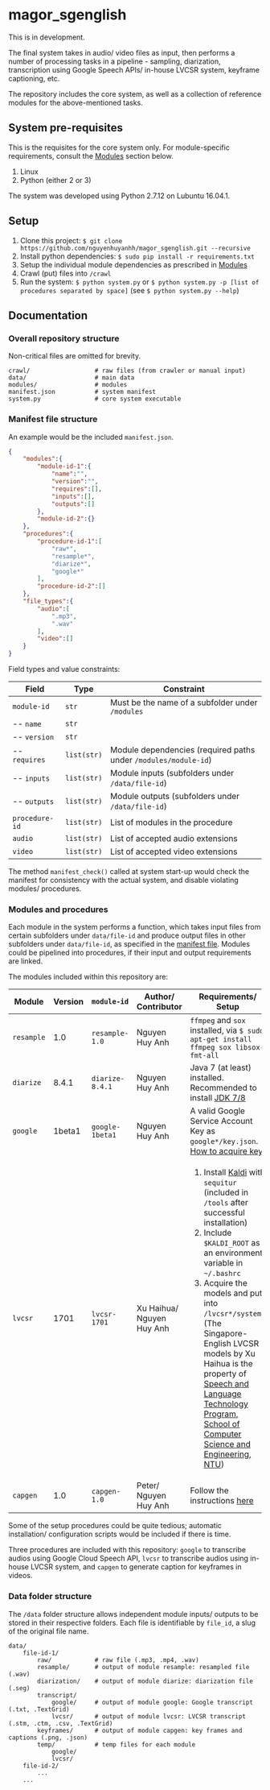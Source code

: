 # magor_sgenglish

This is in development.

The final system takes in audio/ video files as input, then performs a number of processing tasks in a pipeline - sampling, diarization, transcription using Google Speech APIs/ in-house LVCSR system, keyframe captioning, etc.

The repository includes the core system, as well as a collection of reference modules for the above-mentioned tasks.

## System pre-requisites

This is the requisites for the core system only. For module-specific requirements, consult the [Modules](#modules-and-procedures) section below.

1. Linux
1. Python (either 2 or 3)

The system was developed using Python 2.7.12 on Lubuntu 16.04.1.

## Setup

1. Clone this project: `$ git clone https://github.com/nguyenhuyanhh/magor_sgenglish.git --recursive`
1. Install python dependencies: `$ sudo pip install -r requirements.txt`
1. Setup the individual module dependencies as prescribed in [Modules](#modules-and-procedures)
1. Crawl (put) files into `/crawl`
1. Run the system: `$ python system.py` or `$ python system.py -p [list of procedures separated by space]` (see `$ python system.py --help`)

## Documentation

### Overall repository structure

Non-critical files are omitted for brevity.

```
crawl/                  # raw files (from crawler or manual input)
data/                   # main data 
modules/                # modules
manifest.json           # system manifest
system.py               # core system executable
```

### Manifest file structure

An example would be the included `manifest.json`.

```json
{
    "modules":{
        "module-id-1":{
            "name":"",
            "version":"",
            "requires":[],
            "inputs":[],
            "outputs":[]
        },
        "module-id-2":{}
    },
    "procedures":{
        "procedure-id-1":[
            "raw*",
            "resample*",
            "diarize*",
            "google*"
        ],
        "procedure-id-2":[]
    },
    "file_types":{
        "audio":[
            ".mp3",
            ".wav"
        ],
        "video":[]
    }
}
```

Field types and value constraints:

| Field | Type | Constraint
| --- | --- | --- 
| `module-id` | `str` | Must be the name of a subfolder under `/modules`
| -- `name` | `str` | 
| -- `version` | `str` |
| -- `requires` | `list(str)` | Module dependencies (required paths under `/modules/module-id`)
| -- `inputs` | `list(str)` | Module inputs (subfolders under `/data/file-id`)
| -- `outputs` | `list(str)` | Module outputs (subfolders under `/data/file-id`)
| `procedure-id` | `list(str)` | List of modules in the procedure
| `audio` | `list(str)` | List of accepted audio extensions
| `video` | `list(str)` | List of accepted video extensions

The method `manifest_check()` called at system start-up would check the manifest for consistency with the actual system, and disable violating modules/ procedures.

### Modules and procedures

Each module in the system performs a function, which takes input files from certain subfolders under `data/file-id` and produce output files in other subfolders under `data/file-id`, as specified in the [manifest file](#manifest-file-structure). Modules could be pipelined into procedures, if their input and output requirements are linked.

The modules included within this repository are:

| Module | Version | `module-id` | Author/ Contributor | Requirements/ Setup
| --- | --- | --- | --- | ---
| `resample` | 1.0 | `resample-1.0` | Nguyen Huy Anh | `ffmpeg` and `sox` installed, via `$ sudo apt-get install ffmpeg sox libsox-fmt-all`
| `diarize` | 8.4.1 | `diarize-8.4.1` | Nguyen Huy Anh | Java 7 (at least) installed. Recommended to install [JDK 7/8](http://www.webupd8.org/2012/09/install-oracle-java-8-in-ubuntu-via-ppa.html)
| `google` | 1beta1 | `google-1beta1` | Nguyen Huy Anh | A valid Google Service Account Key as `google*/key.json`. [How to acquire key](https://support.google.com/googleapi/answer/6158849)
| `lvcsr` | 1701 | `lvcsr-1701` | Xu Haihua/ Nguyen Huy Anh | <ol><li>Install [Kaldi](https://github.com/kaldi-asr/kaldi) with `sequitur` (included in `/tools` after successful installation)</li><li>Include `$KALDI_ROOT` as an environment variable in `~/.bashrc`</li><li>Acquire the models and put into `/lvcsr*/systems` (The Singapore-English LVCSR models by Xu Haihua is the property of [Speech and Language Technology Program, School of Computer Science and Engineering, NTU](http://www.ntu.edu.sg/home/aseschng/SpeechTechWeb/About_Us/about_us.html))</li></ol>
| `capgen` | 1.0 | `capgen-1.0` | Peter/ Nguyen Huy Anh | Follow the instructions [here](https://github.com/karpathy/neuraltalk2)

Some of the setup procedures could be quite tedious; automatic installation/ configuration scripts would be included if there is time.

Three procedures are included with this repository: `google` to transcribe audios using Google Cloud Speech API, `lvcsr` to transcribe audios using in-house LVCSR system, and `capgen` to generate caption for keyframes in videos. 

### Data folder structure

The `/data` folder structure allows independent module inputs/ outputs to be stored in their respective folders. Each file is identifiable by `file_id`, a slug of the original file name.

```
data/
    file-id-1/
        raw/            # raw file (.mp3, .mp4, .wav)
        resample/       # output of module resample: resampled file (.wav)
        diarization/    # output of module diarize: diarization file (.seg)
        transcript/
            google/     # output of module google: Google transcript (.txt, .TextGrid)
            lvcsr/      # output of module lvcsr: LVCSR transcript (.stm, .ctm, .csv, .TextGrid)
        keyframes/      # output of module capgen: key frames and captions (.png, .json)
        temp/           # temp files for each module
            google/
            lvcsr/
    file-id-2/
        ...
    ...
```



